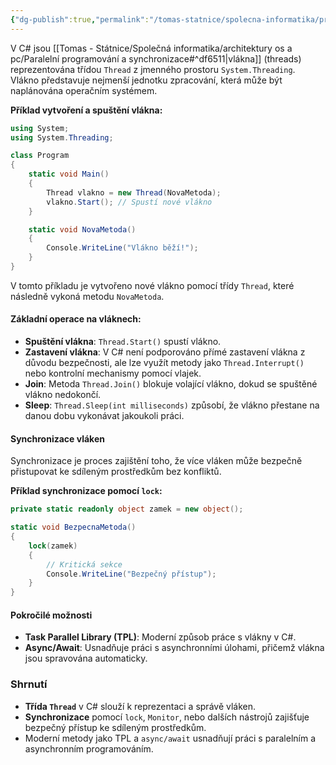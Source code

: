 ```yaml
---
{"dg-publish":true,"permalink":"/tomas-statnice/spolecna-informatika/programovaci-jazyk/vlakna-a-podpora-synchronizace/reprezentace-vlaken/","tags":["tomas","spolecna_informatika","programovaci_jazyky"],"noteIcon":""}
---
```


V C# jsou [[Tomas - Státnice/Společná informatika/architektury os a pc/Paralelní programování a synchronizace#^df6511\|vlákna]] (threads) reprezentována třídou `Thread` z jmenného prostoru `System.Threading`. Vlákno představuje nejmenší jednotku zpracování, která může být naplánována operačním systémem.

**Příklad vytvoření a spuštění vlákna:**
```csharp
using System;
using System.Threading;

class Program
{
    static void Main()
    {
        Thread vlakno = new Thread(NovaMetoda);
        vlakno.Start(); // Spustí nové vlákno
    }

    static void NovaMetoda()
    {
        Console.WriteLine("Vlákno běží!");
    }
}
```

V tomto příkladu je vytvořeno nové vlákno pomocí třídy `Thread`, které následně vykoná metodu `NovaMetoda`.

#### Základní operace na vláknech:
- **Spuštění vlákna**: `Thread.Start()` spustí vlákno.
- **Zastavení vlákna**: V C# není podporováno přímé zastavení vlákna z důvodu bezpečnosti, ale lze využít metody jako `Thread.Interrupt()` nebo kontrolní mechanismy pomocí vlajek.
- **Join**: Metoda `Thread.Join()` blokuje volající vlákno, dokud se spuštěné vlákno nedokončí.
- **Sleep**: `Thread.Sleep(int milliseconds)` způsobí, že vlákno přestane na danou dobu vykonávat jakoukoli práci.

#### Synchronizace vláken
Synchronizace je proces zajištění toho, že více vláken může bezpečně přistupovat ke sdíleným prostředkům bez konfliktů.

**Příklad synchronizace pomocí `lock`:**
```csharp
private static readonly object zamek = new object();

static void BezpecnaMetoda()
{
    lock(zamek)
    {
        // Kritická sekce
        Console.WriteLine("Bezpečný přístup");
    }
}
```

#### Pokročilé možnosti
- **Task Parallel Library (TPL)**: Moderní způsob práce s vlákny v C#.
- **Async/Await**: Usnadňuje práci s asynchronními úlohami, přičemž vlákna jsou spravována automaticky.

### Shrnutí
- **Třída `Thread`** v C# slouží k reprezentaci a správě vláken.
- **Synchronizace** pomocí `lock`, `Monitor`, nebo dalších nástrojů zajišťuje bezpečný přístup ke sdíleným prostředkům.
- Moderní metody jako TPL a `async/await` usnadňují práci s paralelním a asynchronním programováním.
